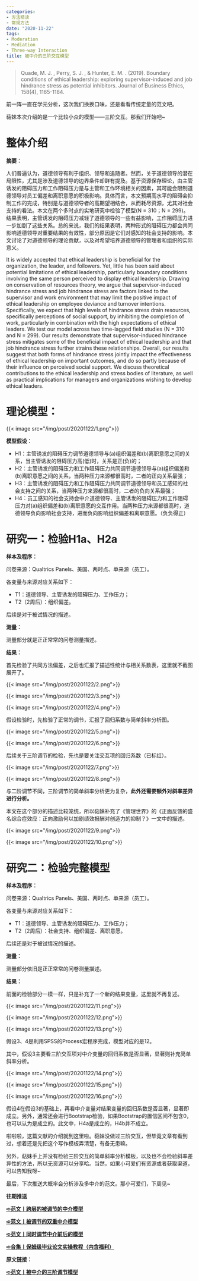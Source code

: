 ```yaml
---
categories:
- 方法精读
- 常规方法
date: "2020-11-22"
tags:
- Moderation
- Mediation
- Three-way Interaction
title: 被中介的三阶交互模型
---
```


>Quade, M. J. , Perry, S. J. , & Hunter, E. M. . (2019). Boundary conditions of ethical leadership: exploring supervisor-induced and job hindrance stress as potential inhibitors. Journal of Business Ethics, 158(4), 1165-1184.

<!--more-->

前一阵一直在学元分析，这次我们换换口味，还是看看传统定量的范文吧。

萜妹本次介绍的是一个比较小众的模型——三阶交互。那我们开始吧~

# **整体介绍**

**摘要：**

人们普遍认为，道德领导有利于组织、领导和追随者。然而，关于道德领导的潜在局限性，尤其是涉及道德领导的边界条件却鲜有提及。基于资源保存理论，由主管诱发的阻碍压力和工作阻碍压力是与主管和工作环境相关的因素，其可能会限制道德领导对员工偏差和离职意愿的积极影响。具体而言，本文预期高水平的阻碍会抑制工作的完成，特别是与道德领导者的高期望相结合，从而耗尽资源，尤其对社会支持的看法。本文在两个多时点的实地研究中检验了模型(N = 310；N = 299)。结果表明，主管诱发的阻碍压力减轻了道德领导的一些有益影响，工作阻碍压力进一步加剧了这些关系。总的来说，我们的结果表明，两种形式的阻碍压力都会共同影响道德领导对重要结果的有效性，部分原因是它们对感知的社会支持的影响。本文讨论了对道德领导的理论贡献，以及对希望培养道德领导的管理者和组织的实际意义。

It is widely accepted that ethical leadership is beneficial for the organization, the leader, and followers. Yet, little has been said about potential limitations of ethical leadership, particularly boundary conditions involving the same person perceived to display ethical leadership. Drawing on conservation of resources theory, we argue that supervisor-induced hindrance stress and job hindrance stress are factors linked to the supervisor and work environment that may limit the positive impact of ethical leadership on employee deviance and turnover intentions. Specifically, we expect that high levels of hindrance stress drain resources, specifically perceptions of social support, by inhibiting the completion of work, particularly in combination with the high expectations of ethical leaders. We test our model across two time-lagged field studies (N = 310 and N = 299). Our results demonstrate that supervisor-induced hindrance stress mitigates some of the beneficial impact of ethical leadership and that job hindrance stress further strains these relationships. Overall, our results suggest that both forms of hindrance stress jointly impact the effectiveness of ethical leadership on important outcomes, and do so partly because of their influence on perceived social support. We discuss theoretical contributions to the ethical leadership and stress bodies of literature, as well as practical implications for managers and organizations wishing to develop ethical leaders.

# **理论模型：**

{{< image src="/img/post/20201122/1.png">}}

**模型假设：**

- H1：主管诱发的阻碍压力调节道德领导与(a)组织偏差和(b)离职意愿之间的关系，当主管诱发的阻碍压力高(低)时，关系是正(负)的；
- H2：主管诱发的阻碍压力和工作阻碍压力共同调节道德领导与(a)组织偏差和(b)离职意愿之间的关系，当两种压力来源都很高时，二者的正向关系最强；
- H3：主管诱发的阻碍压力和工作阻碍压力共同调节道德领导和员工感知的社会支持之间的关系，当两种压力来源都很高时，二者的负向关系最强；
- H4：员工感知的社会支持会中介道德领导、主管诱发的阻碍压力和工作阻碍压力对(a)组织偏差和(b)离职意愿的交互作用。当两种压力来源都很高时，道德领导负向影响社会支持，进而负向影响组织偏差和离职意愿。（负负得正）



# **研究一：检验H1a、H2a**

**样本及程序：**

问卷来源：Qualtrics Panels、美国、两时点、单来源（员工）。

各变量与来源对应关系如下：

- T1：道德领导、主管诱发的阻碍压力、工作压力；
- T2（2周后）：组织偏差。

后续是对于被试情况的描述。

**测量：**

测量部分就是正正常常的问卷测量描述。

**结果：**

首先检验了共同方法偏差，之后也汇报了描述性统计与相关系数表，这里就不截图展开了。

{{< image src="/img/post/20201122/2.png">}}

{{< image src="/img/post/20201122/3.png">}}

{{< image src="/img/post/20201122/4.png">}}

假设检验时，先检验了正常的调节，汇报了回归系数与简单斜率分析图。

{{< image src="/img/post/20201122/5.png">}}

{{< image src="/img/post/20201122/6.png">}}

后续关于三阶调节的检验，先也是要关注交互项的回归系数（已标红）。

{{< image src="/img/post/20201122/7.png">}}

{{< image src="/img/post/20201122/8.png">}}

与二阶调节不同，三阶调节的简单斜率分析更为复杂，**此外还需要额外对斜率差异进行分析。**

本文在这个部分的描述比较笼统，所以萜妹补充了《管理世界》的《正面反馈的盛名综合症效应：正向激励何以加剧绩效报酬对创造力的抑制？》一文中的描述。

{{< image src="/img/post/20201122/9.png">}}

{{< image src="/img/post/20201122/10.png">}}



# **研究二：检验完整模型**

**样本及程序：**

问卷来源：Qualtrics Panels、美国、两时点、单来源（员工）。

各变量与来源对应关系如下：

- T1：道德领导、主管诱发的阻碍压力、工作压力；
- T2（2周后）：社会支持、组织偏差、离职意愿。

后续还是对于被试情况的描述。

**测量：**

测量部分依旧是正正常常的问卷测量描述。

**结果：**

前面的检验部分一模一样，只是补充了一个新的结果变量，这里就不再复述。

{{< image src="/img/post/20201122/11.png">}}

{{< image src="/img/post/20201122/12.png">}}

{{< image src="/img/post/20201122/13.png">}}

假设3、4是利用SPSS的Process宏程序完成，模型对应的是12。

其中，假设3主要看三阶交互项对中介变量的回归系数是否显著，显著则补充简单斜率分析。

{{< image src="/img/post/20201122/14.png">}}

{{< image src="/img/post/20201122/15.png">}}

{{< image src="/img/post/20201122/16.png">}}

假设4在假设3的基础上，再看中介变量对结果变量的回归系数是否显著，显著即成立。另外，通常还会进行Bootstrap检验，如果Bootstrap的置信区间不包含0，也可以认为是成立的。此文中，H4a是成立的，H4b并不成立。

啦啦啦，这篇文献的介绍就到这里啦。萜妹没做过三阶交互，但毕竟文章有看到过，想着还是先把这个写作模板弄清楚，有备无患嘛。

另外，萜妹手上并没有检验三阶交互的简单斜率分析模板，以及也不会检验斜率差异性的方法，所以无资源可以分享哈。当然，如果小可爱们有资源或者获取渠道，可以告知我呀~

最后，下次推送大概率会分析涉及多中介的范文。那小可爱们，下周见~

**往期推送**

**[➪范文丨跨层的被调节的中介模型](https://mp.weixin.qq.com/s?__biz=MzIwMDk1OTM2OQ==&mid=2247485569&idx=1&sn=03215c7b4977e0a05d49276a8db8b84c&chksm=96f47c67a183f5718ce8e47076fc2dda7a74e04b873b4581e45f97dba1bacf98fe83cf60fa9c&token=63758417&lang=zh_CN&scene=21#wechat_redirect)**

**[➪范文丨被调节的双重中介模型](https://mp.weixin.qq.com/s?__biz=MzIwMDk1OTM2OQ==&mid=2247485713&idx=1&sn=ef4a2a2ffe951a42248d96fd6d970e43&chksm=96f47df7a183f4e172978aacd0fb7dc61ce498cd52997533350c2c15acc6486c0ef453493fff&token=993907874&lang=zh_CN&scene=21#wechat_redirect)**

**[➪范文丨同时调节中介前后的模型](https://mp.weixin.qq.com/s?__biz=MzIwMDk1OTM2OQ==&mid=2247485737&idx=1&sn=d4fceb03a0d0c4e827a43ee726307b42&chksm=96f47dcfa183f4d9bb2ed394d8ad0013c5da87d52068b105e9412ef9f074e37ab3e53e09a08d&token=698506762&lang=zh_CN#rd)**

**[➪合集丨保姆级毕业论文实操教程（内含福利）](https://mp.weixin.qq.com/s?__biz=MzIwMDk1OTM2OQ==&mid=2247485343&idx=1&sn=d99456fc386248f9ac26fdfddf5376c9&chksm=96f47379a183fa6f339773e5ae8442811954f233fb300afa67e3aef6f5c2bb36dbefc3c96bd2&token=491662985&lang=zh_CN&scene=21#wechat_redirect)**

**原文链接：**

**[➪范文丨被中介的三阶调节模型](https://mp.weixin.qq.com/s?__biz=MzIwMDk1OTM2OQ==&mid=2247485685&idx=1&sn=8105590f688682b7f9c0ceaab71ee384&chksm=96f47c13a183f50562c3eb769695172464a0d5da5939ef7b1be50b5901eea5e7f010864e0331&token=993907874&lang=zh_CN&scene=21#wechat_redirect)**
